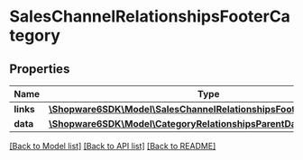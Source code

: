 # SalesChannelRelationshipsFooterCategory

## Properties
Name | Type | Description | Notes
------------ | ------------- | ------------- | -------------
**links** | [**\Shopware6SDK\Model\SalesChannelRelationshipsFooterCategoryLinks**](SalesChannelRelationshipsFooterCategoryLinks.md) |  | [optional] 
**data** | [**\Shopware6SDK\Model\CategoryRelationshipsParentData**](CategoryRelationshipsParentData.md) |  | [optional] 

[[Back to Model list]](../../README.md#documentation-for-models) [[Back to API list]](../../README.md#documentation-for-api-endpoints) [[Back to README]](../../README.md)

